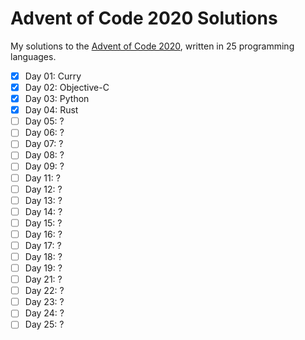 # Advent of Code 2020 Solutions

My solutions to the [Advent of Code 2020](https://adventofcode.com/2020), written in 25 programming languages.

- [x] Day 01: Curry
- [x] Day 02: Objective-C
- [x] Day 03: Python
- [x] Day 04: Rust
- [ ] Day 05: ?
- [ ] Day 06: ?
- [ ] Day 07: ?
- [ ] Day 08: ?
- [ ] Day 09: ?
- [ ] Day 11: ?
- [ ] Day 12: ?
- [ ] Day 13: ?
- [ ] Day 14: ?
- [ ] Day 15: ?
- [ ] Day 16: ?
- [ ] Day 17: ?
- [ ] Day 18: ?
- [ ] Day 19: ?
- [ ] Day 21: ?
- [ ] Day 22: ?
- [ ] Day 23: ?
- [ ] Day 24: ?
- [ ] Day 25: ?
